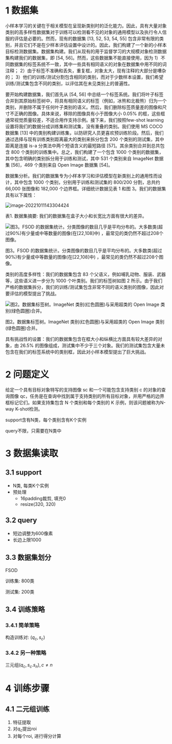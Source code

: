 # 1 数据集

小样本学习的关键在于相关模型在呈现新类别时的泛化能力。因此，具有大量对象类别的高多样性数据集对于训练可以检测看不见的对象的通用模型以及执行令人信服的评估是必要的。然而，现有的数据集 [13, 52, 53, 54, 55] 包含非常有限的类别，并且它们不是在少样本评估设置中设计的。因此，我们构建了一个新的小样本目标检测数据集。数据集构建。我们从现有的用于监督学习的大规模对象检测数据集构建我们的数据集，即 [54, 56]。然而，这些数据集不能直接使用，因为 1）不同数据集的标签系统不一致，其中一些具有相同语义的对象在数据集中用不同的词注释； 2）由于标签不准确和丢失，重复框，对象太大，现有注释的大部分是嘈杂的； 3）他们的训练/测试分割包含相同的类别，而对于少数样本设置，我们希望训练/测试集包含不同的类别，以评估其在未见类别上的普遍性。

要开始构建数据集，我们首先从 [54, 56] 中总结一个标签系统。我们将叶子标签合并到其原始标签树中，将具有相同语义的标签（例如，冰熊和北极熊）归为一个类别，并删除不属于任何叶子类别的语义。然后，我们删除标签质量差的图像和尺寸不正确的图像。具体来说，移除的图像具有小于图像大小 0.05% 的框，这些框通常视觉质量较差，不适合用作支持示例。接下来，我们按照few-shot learning设置将我们的数据分成训练集和测试集，没有重叠的类别。我们使用 MS COCO 数据集 [13] 中的类别构建训练集，以防研究人员更喜欢预训练阶段。然后，我们通过选择与现有训练类别距离最大的类别来拆分包含 200 个类别的测试集，其中距离是连接 is-a 分类法中两个短语含义的最短路径 [57]。其余类别合并到总共包含 800 个类别的训练集中。总之，我们构建了一个包含 1000 个类别的数据集，其中包含明确的类别拆分用于训练和测试，其中 531 个类别来自 ImageNet 数据集 [56]，469 个类别来自 Open Image 数据集 [54]。

数据集分析。我们的数据集专为小样本学习和评估模型在新类别上的通用性而设计，其中包含 1000 个类别，分别用于训练和测试集的 800/200 分割，总共约 66,000 张图像和 182,000 个边界框。详细统计数据见表 1 和图 3。我们的数据集具有以下属性：

![image-20221011143304424](https://ether-bucket-nj.oss-cn-nanjing.aliyuncs.com/img/image-20221011143304424.png)

表1. 数据集摘要: 我们的数据集在盒子大小和长宽比方面有很大的差异。

![图3。FSOD 的数据集统计。分类图像的数目几乎是平均分布的。大多数类(超过90%)有少量或中等数量的图像(在[22,108]中) ，最常见的类仍然不超过208个图像。](https://ether-bucket-nj.oss-cn-nanjing.aliyuncs.com/img/image-20221011142610087.png)

图3。FSOD 的数据集统计。分类图像的数目几乎是平均分布的。大多数类(超过90%)有少量或中等数量的图像(在[22,108]中) ，最常见的类仍然不超过208个图像。

类别的高度多样性：我们的数据集包含 83 个父语义，例如哺乳动物、服装、武器等，这些语义进一步分为 1000 个叶类别。我们的标签树如图 2 所示。由于我们严格的数据集拆分，我们的训练/测试集包含非常不同的语义类别的图像，因此对要评估的模型提出了挑战。

![图2。数据集标签树。ImageNet 类别(红色圆圈)与采用超类的 Open Image 类别(绿色圆圈)合并。](https://ether-bucket-nj.oss-cn-nanjing.aliyuncs.com/img/image-20221011142545415.png)

图2。数据集标签树。ImageNet 类别(红色圆圈)与采用超类的 Open Image 类别(绿色圆圈)合并。

具有挑战性的设置：我们的数据集包含在框大小和纵横比方面具有较大差异的对象，由 26.5% 的图像组成，测试集中不少于三个对象。我们的测试集包含大量未包含在我们的标签系统中的类别框，因此对小样本模型提出了巨大挑战。

# 2 问题定义

给定一个具有目标对象特写的支持图像 sc 和一个可能包含支持类别 c 的对象的查询图像 qc，任务是在查询中找到属于支持类别的所有目标对象，并用严格的边界框标记它们。如果支持集包含 N 个类别和每个类别的 K 示例，则该问题被称为N-way K-shot检测。

support含有N类，每个类别含有K个实例

query不限，只需要在N类中

# 3 数据集读取

## 3.1 support

- N类, 每类K个实例
- 预处理
  - 16padding裁剪, 填充0
  - resize(320, 320)

## 3.2 query

- 短边调整为600像素
- 长边上限1000

## 3.3 数据集划分

FSOD

训练集: 800类

测试集: 200类

## 3.4 训练策略

### 3.4.1 简单策略

构造训练对: $(q_c, s_c)$

### 3.4.2 另一种策略

三元组$(q_c,  s_c. s_n), c \neq n$

# 4 训练步骤

## 4.1 二元组训练

1. 特征提取
2. 对$q_c$提出roi
3. 对每个roi, 进行得分计算